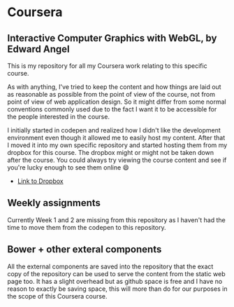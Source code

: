 # Coursera
## Interactive Computer Graphics with WebGL, by Edward Angel

This is my repository for all my Coursera work relating to this specific course.

As with anything, I've tried to keep the content and how things are laid out as reasonable as possible from the point of view of the course, not from point of view of web application design. So it might differ from some normal conventions commonly used due to the fact I want it to be accessible for the people interested in the course.

I initially started in codepen and realized how I didn't like the development environment even though it allowed me to easily host my content. After that I moved it into my own specific repository and started hosting them from my dropbox for this course. The dropbox might or might not be taken down after the course. You could always try viewing the course content and see if you're lucky enough to see them online :smile:

* [Link to Dropbox](https://dl.dropboxusercontent.com/u/1194073/webgl/index.html)

## Weekly assignments

Currently Week 1 and 2 are missing from this repository as I haven't had the time to move them from the codepen to this repository.

## Bower + other exteral components

All the external components are saved into the repository that the exact copy of the repository can be used to serve the content from the static web page too. It has a slight overhead but as github space is free and I have no reason to exactly be saving space, this will more than do for our purposes in the scope of this Coursera course.
